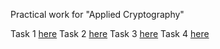 Practical work for "Applied Cryptography"

Task 1 [here](task_one/README.md)
Task 2 [here](task_two/README.md)
Task 3 [here](task_three//README.md)
Task 4 [here](task_four/README.md)
